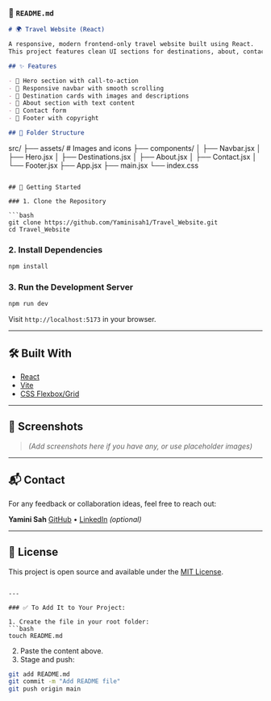 

### 📄 `README.md`

```markdown
# 🌍 Travel Website (React)

A responsive, modern frontend-only travel website built using React.  
This project features clean UI sections for destinations, about, contact, and a beautiful landing hero with smooth navigation.

## ✨ Features

- 🔹 Hero section with call-to-action
- 🔹 Responsive navbar with smooth scrolling
- 🔹 Destination cards with images and descriptions
- 🔹 About section with text content
- 🔹 Contact form
- 🔹 Footer with copyright

## 📁 Folder Structure

```

src/
├── assets/              # Images and icons
├── components/
│   ├── Navbar.jsx
│   ├── Hero.jsx
│   ├── Destinations.jsx
│   ├── About.jsx
│   ├── Contact.jsx
│   └── Footer.jsx
├── App.jsx
├── main.jsx
└── index.css

````

## 🚀 Getting Started

### 1. Clone the Repository

```bash
git clone https://github.com/Yaminisah1/Travel_Website.git
cd Travel_Website
````

### 2. Install Dependencies

```bash
npm install
```

### 3. Run the Development Server

```bash
npm run dev
```

Visit `http://localhost:5173` in your browser.

---

## 🛠 Built With

* [React](https://react.dev/)
* [Vite](https://vitejs.dev/)
* [CSS Flexbox/Grid](https://developer.mozilla.org/en-US/docs/Web/CSS/CSS_grid_layout)

---

## 📸 Screenshots

> *(Add screenshots here if you have any, or use placeholder images)*

---

## 📬 Contact

For any feedback or collaboration ideas, feel free to reach out:

**Yamini Sah**
[GitHub](https://github.com/Yaminisah1) • [LinkedIn](#) *(optional)*

---

## 📄 License

This project is open source and available under the [MIT License](LICENSE).

````

---

### ✅ To Add It to Your Project:

1. Create the file in your root folder:
```bash
touch README.md
````

2. Paste the content above.
3. Stage and push:

```bash
git add README.md
git commit -m "Add README file"
git push origin main
```
